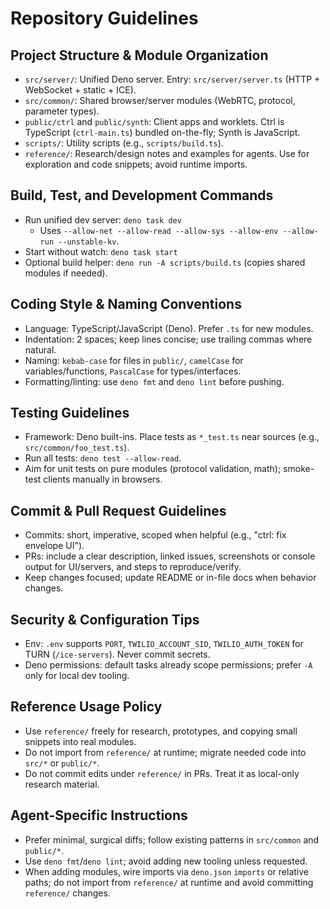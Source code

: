 # Repository Guidelines

## Project Structure & Module Organization
- `src/server/`: Unified Deno server. Entry: `src/server/server.ts` (HTTP + WebSocket + static + ICE).
- `src/common/`: Shared browser/server modules (WebRTC, protocol, parameter types).
- `public/ctrl` and `public/synth`: Client apps and worklets. Ctrl is TypeScript (`ctrl-main.ts`) bundled on-the-fly; Synth is JavaScript.
- `scripts/`: Utility scripts (e.g., `scripts/build.ts`).
- `reference/`: Research/design notes and examples for agents. Use for exploration and code snippets; avoid runtime imports.

## Build, Test, and Development Commands
- Run unified dev server: `deno task dev`
  - Uses `--allow-net --allow-read --allow-sys --allow-env --allow-run --unstable-kv`.
- Start without watch: `deno task start`
- Optional build helper: `deno run -A scripts/build.ts` (copies shared modules if needed).

## Coding Style & Naming Conventions
- Language: TypeScript/JavaScript (Deno). Prefer `.ts` for new modules.
- Indentation: 2 spaces; keep lines concise; use trailing commas where natural.
- Naming: `kebab-case` for files in `public/`, `camelCase` for variables/functions, `PascalCase` for types/interfaces.
- Formatting/linting: use `deno fmt` and `deno lint` before pushing.

## Testing Guidelines
- Framework: Deno built-ins. Place tests as `*_test.ts` near sources (e.g., `src/common/foo_test.ts`).
- Run all tests: `deno test --allow-read`.
- Aim for unit tests on pure modules (protocol validation, math); smoke-test clients manually in browsers.

## Commit & Pull Request Guidelines
- Commits: short, imperative, scoped when helpful (e.g., "ctrl: fix envelope UI").
- PRs: include a clear description, linked issues, screenshots or console output for UI/servers, and steps to reproduce/verify.
- Keep changes focused; update README or in-file docs when behavior changes.

## Security & Configuration Tips
- Env: `.env` supports `PORT`, `TWILIO_ACCOUNT_SID`, `TWILIO_AUTH_TOKEN` for TURN (`/ice-servers`). Never commit secrets.
- Deno permissions: default tasks already scope permissions; prefer `-A` only for local dev tooling.

## Reference Usage Policy
- Use `reference/` freely for research, prototypes, and copying small snippets into real modules.
- Do not import from `reference/` at runtime; migrate needed code into `src/*` or `public/*`.
- Do not commit edits under `reference/` in PRs. Treat it as local-only research material.

## Agent-Specific Instructions
- Prefer minimal, surgical diffs; follow existing patterns in `src/common` and `public/*`.
- Use `deno fmt`/`deno lint`; avoid adding new tooling unless requested.
- When adding modules, wire imports via `deno.json` `imports` or relative paths; do not import from `reference/` at runtime and avoid committing `reference/` changes.
